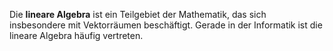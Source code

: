Die **lineare Algebra** ist ein Teilgebiet der Mathematik, das sich insbesondere mit Vektorräumen beschäftigt. Gerade in der Informatik ist die lineare Algebra häufig vertreten.